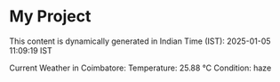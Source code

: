 # My Project

This content is dynamically generated in Indian Time (IST): 2025-01-05 11:09:19 IST


Current Weather in Coimbatore:
Temperature: 25.88 °C
Condition: haze
